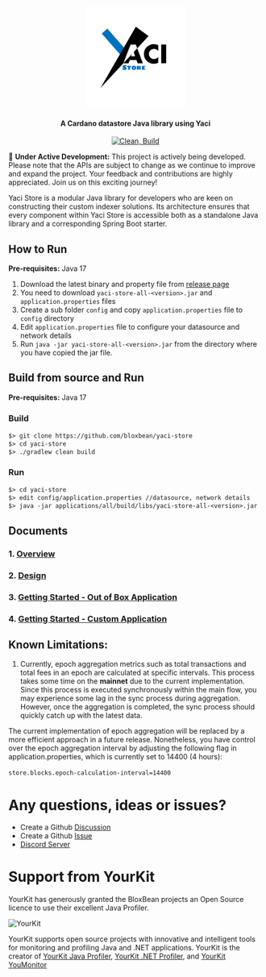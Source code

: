 <div align="center">
<img src="static/YaciStore.png" width="200">

<h4>A Cardano datastore Java library using Yaci</h4>

[![Clean, Build](https://github.com/bloxbean/yaci-store/actions/workflows/build.yml/badge.svg)](https://github.com/bloxbean/yaci-store/actions/workflows/build.yml)
</div>

🔧 **Under Active Development:** This project is actively being developed. Please note that the APIs are subject to change as we continue to improve and expand the project. Your feedback and contributions are highly appreciated. Join us on this exciting journey!

Yaci Store is a modular Java library for developers who are keen on constructing their custom indexer solutions.
Its architecture ensures that every component within Yaci Store is accessible both as a standalone Java library and a
corresponding Spring Boot starter.

## How to Run 

**Pre-requisites:** Java 17

1. Download the latest binary and property file from [release page](https://github.com/bloxbean/yaci-store/releases)
2. You need to download ``yaci-store-all-<version>.jar`` and ``application.properties`` files
3. Create a sub folder ``config`` and copy ``application.properties`` file to ``config`` directory
4. Edit ``application.properties`` file to configure your datasource and network details
5. Run ``java -jar yaci-store-all-<version>.jar`` from the directory where you have copied the jar file.

## Build from source and Run 

**Pre-requisites:** Java 17

### Build

```
$> git clone https://github.com/bloxbean/yaci-store
$> cd yaci-store
$> ./gradlew clean build
```

### Run

```
$> cd yaci-store
$> edit config/application.properties //datasource, network details
$> java -jar applications/all/build/libs/yaci-store-all-<version>.jar
```

## Documents

### 1. [Overview](./docs/overview.md)
### 2. [Design](./docs/design.md)
### 3. [Getting Started - Out of Box Application](./docs/getting-started-out-of-box.md)
### 4. [Getting Started - Custom Application](./docs/getting-started-as-library.md)

## Known Limitations:

1. Currently, epoch aggregation metrics such as total transactions and total fees in an epoch are calculated at specific intervals.
This process takes some time on the **mainnet** due to the current implementation. Since this process is executed synchronously within the main flow, 
you may experience some lag in the sync process during aggregation. However, once the aggregation is completed, the sync process should quickly catch up with the latest data.

The current implementation of epoch aggregation will be replaced by a more efficient approach in a future release. 
Nonetheless, you have control over the epoch aggregation interval by adjusting the following flag in application.properties, which is currently set to 14400 (4 hours):

``` store.blocks.epoch-calculation-interval=14400 ```

# Any questions, ideas or issues?

- Create a Github [Discussion](https://github.com/bloxbean/yaci-store/discussions)
- Create a Github [Issue](https://github.com/bloxbean/yaci-store/issues)
- [Discord Server](https://discord.gg/JtQ54MSw6p)

# Support from YourKit

YourKit has generously granted the BloxBean projects an Open Source licence to use their excellent Java Profiler.

![YourKit](https://www.yourkit.com/images/yklogo.png)

YourKit supports open source projects with innovative and intelligent tools
for monitoring and profiling Java and .NET applications.
YourKit is the creator of <a href="https://www.yourkit.com/java/profiler/">YourKit Java Profiler</a>,
<a href="https://www.yourkit.com/.net/profiler/">YourKit .NET Profiler</a>,
and <a href="https://www.yourkit.com/youmonitor/">YourKit YouMonitor</a>
